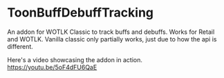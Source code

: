 # ToonBuffDebuffTracking
An addon for WOTLK Classic to track buffs and debuffs.
Works for Retail and WOTLK. Vanilla classic only partially works, just due to how the api is different.

Here's a video showcasing the addon in action.
https://youtu.be/5oF4dFU6QaE
